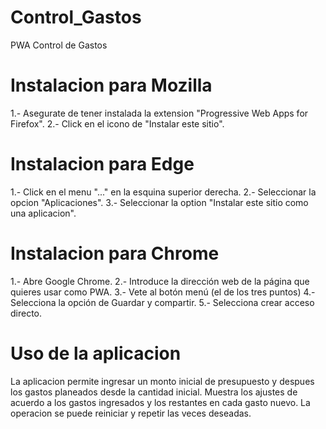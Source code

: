 # Control_Gastos
 PWA Control de Gastos


 # Instalacion para Mozilla
 1.- Asegurate de tener instalada la extension "Progressive Web Apps for Firefox".
 2.- Click en el icono de "Instalar este sitio".

 # Instalacion para Edge
 1.- Click en el menu "..." en la esquina superior derecha.
 2.- Seleccionar la opcion "Aplicaciones".
 3.- Seleccionar la option "Instalar este sitio como una aplicacion".

# Instalacion para Chrome
1.- Abre Google Chrome.
2.- Introduce la dirección web de la página que quieres usar como PWA.
3.- Vete al botón menú (el de los tres puntos)
4.- Selecciona la opción de Guardar y compartir.
5.- Selecciona crear acceso directo.


# Uso de la aplicacion
La aplicacion permite ingresar un monto inicial de presupuesto y despues los gastos planeados desde la cantidad inicial.
Muestra los ajustes de acuerdo a los gastos ingresados y los restantes en cada gasto nuevo. La operacion se puede reiniciar
y repetir las veces deseadas.
